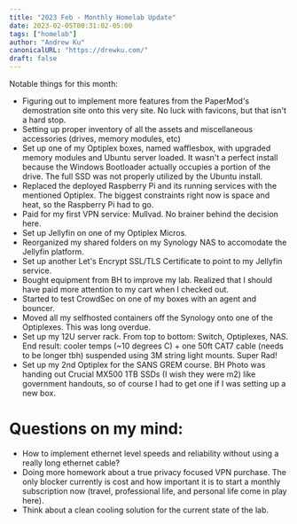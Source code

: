 ```yaml
---
title: "2023 Feb - Monthly Homelab Update"
date: 2023-02-05T00:31:02-05:00
tags: ["homelab"]
author: "Andrew Ku"
canonicalURL: "https://drewku.com/"
draft: false
---
```


Notable things for this month:
- Figuring out to implement more features from the PaperMod's demostration site onto this very site. No luck with favicons, but that isn't a hard stop. 
- Setting up proper inventory of all the assets and miscellaneous accessories (drives, memory modules, etc)
- Set up one of my Optiplex boxes, named wafflesbox, with upgraded memory modules and Ubuntu server loaded. It wasn't a perfect install because the Windows Bootloader actually occupies a portion of the drive. The full SSD was not properly utilized by the Ubuntu install. 
- Replaced the deployed Raspberry Pi and its running services with the mentioned Optiplex. The biggest constraints right now is space and heat, so the Raspberry Pi had to go.
- Paid for my first VPN service: Mullvad. No brainer behind the decision here.
- Set up Jellyfin on one of my Optiplex Micros.
- Reorganized my shared folders on my Synology NAS to accomodate the Jellyfin platform.
- Set up another Let's Encrypt SSL/TLS Certificate to point to my Jellyfin service.
- Bought equipment from BH to improve my lab. Realized that I should have paid more attention to my cart when I checked out.
- Started to test CrowdSec on one of my boxes with an agent and bouncer.
- Moved all my selfhosted containers off the Synology onto one of the Optiplexes. This was long overdue.
- Set up my 12U server rack. From top to bottom: Switch, Optiplexes, NAS. End result: cooler temps (~10 degrees C) + one 50ft CAT7 cable (needs to be longer tbh) suspended using 3M string light mounts. Super Rad!
- Set up my 2nd Optiplex for the SANS GREM course. BH Photo was handing out Crucial MX500 1TB SSDs (I wish they were m2) like government handouts, so of course I had to get one if I was setting up a new box.



# Questions on my mind:
- How to implement ethernet level speeds and reliability without using a really long ethernet cable?
- Doing more homework about a true privacy focused VPN purchase. The only blocker currently is cost and how important it is to start a monthly subscription now (travel, professional life, and personal life come in play here).
- Think about a clean cooling solution for the current state of the lab.
